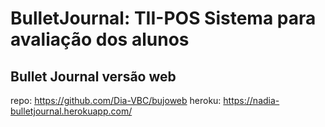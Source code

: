 # BulletJournal: TII-POS Sistema para avaliação dos alunos

## Bullet Journal versão web
  repo: https://github.com/Dia-VBC/bujoweb
  heroku: https://nadia-bulletjournal.herokuapp.com/

